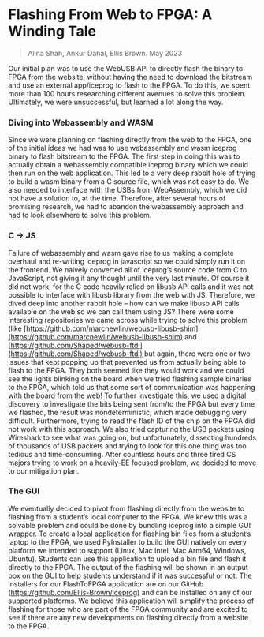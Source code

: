 # Flashing From Web to FPGA: A Winding Tale
> Alina Shah, Ankur Dahal, Ellis Brown. May 2023

Our initial plan was to use the WebUSB API to directly flash the binary to FPGA from the website, without having the need to download the bitstream and use an external app/iceprog to flash to the FPGA. To do this, we spent more than 100 hours researching different avenues to solve this problem. Ultimately, we were unsuccessful, but learned a lot along the way.

###  Diving into Webassembly and WASM
Since we were planning on flashing directly from the web to the FPGA, one of the initial ideas we had was to use webassembly and wasm iceprog binary to flash bitstream to the FPGA. The first step in doing this was to actually obtain a webassembly compatible iceprog binary which we could then run on the web application. This led to a very deep rabbit hole of trying to build a wasm binary from a C source file, which was not easy to do. We also needed to interface with the USBs from WebAssembly, which we did not have a solution to, at the time.  Therefore, after several hours of promising research, we had to abandon the webassembly approach and had to look elsewhere to solve this problem. 

### C → JS
Failure of webassembly and wasm gave rise to us making a complete overhaul and re-writing iceprog in javascript so we could simply run it on the frontend. We naively converted all of iceprog’s source code from C to JavaScript, not giving it any thought until the very last minute. Of course it did not work, for the C code heavily relied on libusb API calls and it was not possible to interface with libusb library from the web with JS. Therefore, we dived deep into another rabbit hole – how can we make libusb API calls available on the web so we can call them using JS? There were some interesting repositories we came across while trying to solve this problem (like [https://github.com/marcnewlin/webusb-libusb-shim](https://github.com/marcnewlin/webusb-libusb-shim) and [https://github.com/Shaped/webusb-ftdi](https://github.com/Shaped/webusb-ftdi) but again, there were one or two issues that kept popping up that prevented us from actually being able to flash to the FPGA. They both seemed like they would work and we could see the lights blinking on the board when we tried flashing sample binaries to the FPGA, which told us that some sort of communication was happening with the board from the web! To further investigate this, we used a digital discovery to investigate the bits being sent from/to the FPGA but every time we flashed, the result was nondeterministic, which made debugging very difficult. Furthermore, trying to read the flash ID of the chip on the FPGA did not work with this approach. We also tried capturing the USB packets using Wireshark to see what was going on, but unfortunately, dissecting hundreds of thousands of USB packets and trying to look for this one thing was too tedious and time-consuming. After countless hours and three tired CS majors trying to work on a heavily-EE focused problem, we decided to move to our mitigation plan.

### The GUI
We eventually decided to pivot from flashing directly from the website to flashing from a student’s local computer to the FPGA. We knew this was a solvable problem and could be done by bundling iceprog into a simple GUI wrapper. To create a local application for flashing bin files from a student’s laptop to the FPGA, we used PyInstaller to build the GUI natively on every platform we intended to support (Linux, Mac Intel, Mac Arm64, Windows, Ubuntu). Students can use this application to upload a bin file and flash it directly to the FPGA. The output of the flashing will be shown in an output box on the GUI to help students understand if it was successful or not. The installers for our FlashToFPGA application are on our GitHub (https://github.com/Ellis-Brown/iceprog) and can be installed on any of our supported platforms. We believe this application will simplify the process of flashing for those who are part of the FPGA community and are excited to see if there are any new developments on flashing directly from a website to the FPGA. 


